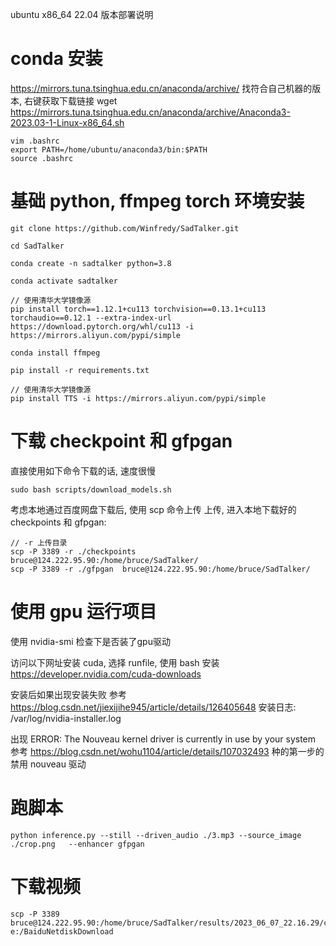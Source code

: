 ubuntu x86_64 22.04 版本部署说明

# conda 安装
https://mirrors.tuna.tsinghua.edu.cn/anaconda/archive/ 找符合自己机器的版本, 右键获取下载链接
wget  https://mirrors.tuna.tsinghua.edu.cn/anaconda/archive/Anaconda3-2023.03-1-Linux-x86_64.sh

```
vim .bashrc
export PATH=/home/ubuntu/anaconda3/bin:$PATH
source .bashrc
```

# 基础 python, ffmpeg torch 环境安装
```
git clone https://github.com/Winfredy/SadTalker.git

cd SadTalker 

conda create -n sadtalker python=3.8

conda activate sadtalker

// 使用清华大学镜像源
pip install torch==1.12.1+cu113 torchvision==0.13.1+cu113 torchaudio==0.12.1 --extra-index-url https://download.pytorch.org/whl/cu113 -i https://mirrors.aliyun.com/pypi/simple

conda install ffmpeg

pip install -r requirements.txt

// 使用清华大学镜像源
pip install TTS -i https://mirrors.aliyun.com/pypi/simple
```

# 下载 checkpoint 和 gfpgan
直接使用如下命令下载的话, 速度很慢
```
sudo bash scripts/download_models.sh
```

考虑本地通过百度网盘下载后, 使用 scp 命令上传
上传, 进入本地下载好的 checkpoints 和 gfpgan:
```
// -r 上传目录
scp -P 3389 -r ./checkpoints  bruce@124.222.95.90:/home/bruce/SadTalker/
scp -P 3389 -r ./gfpgan  bruce@124.222.95.90:/home/bruce/SadTalker/
```

# 使用 gpu 运行项目
使用 nvidia-smi 检查下是否装了gpu驱动

访问以下网址安装 cuda, 选择 runfile, 使用 bash 安装
https://developer.nvidia.com/cuda-downloads

安装后如果出现安装失败
参考 https://blog.csdn.net/jiexijihe945/article/details/126405648
安装日志: /var/log/nvidia-installer.log

出现 ERROR: The Nouveau kernel driver is currently in use by your system
参考 https://blog.csdn.net/wohu1104/article/details/107032493 种的第一步的禁用 nouveau 驱动

# 跑脚本
```
python inference.py --still --driven_audio ./3.mp3 --source_image ./crop.png   --enhancer gfpgan
```

# 下载视频
```
scp -P 3389  bruce@124.222.95.90:/home/bruce/SadTalker/results/2023_06_07_22.16.29/crop##1.mp4  e:/BaiduNetdiskDownload
```



